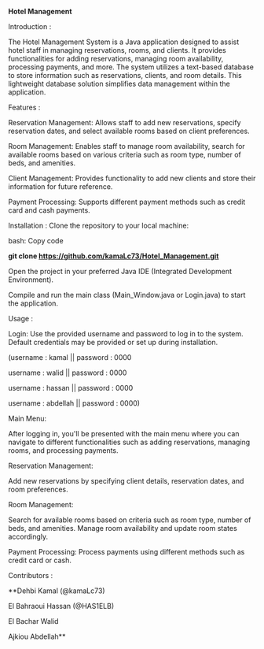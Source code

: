 **Hotel Management**

Introduction : 

The Hotel Management System is a Java application designed to assist hotel staff in managing reservations, rooms, and clients. It provides functionalities for adding reservations, managing room availability, processing payments, and more. The system utilizes a text-based database to store information such as reservations, clients, and room details. This lightweight database solution simplifies data management within the application.

Features :

Reservation Management: Allows staff to add new reservations, specify reservation dates, and select available rooms based on client preferences.

Room Management: Enables staff to manage room availability, search for available rooms based on various criteria such as room type, number of beds, and amenities.

Client Management: Provides functionality to add new clients and store their information for future reference.

Payment Processing: Supports different payment methods such as credit card and cash payments.

Installation : Clone the repository to your local machine:

bash: Copy code

**git clone https://github.com/kamaLc73/Hotel_Management.git**

Open the project in your preferred Java IDE (Integrated Development Environment).

Compile and run the main class (Main_Window.java or Login.java) to start the application.

Usage : 

Login: Use the provided username and password to log in to the system. Default credentials may be provided or set up during installation.

(username : kamal    || password : 0000

username : walid    || password : 0000

username : hassan   || password : 0000

username : abdellah || password : 0000)


Main Menu: 

After logging in, you'll be presented with the main menu where you can navigate to different functionalities such as adding reservations, managing rooms, and processing payments.

Reservation Management: 

Add new reservations by specifying client details, reservation dates, and room preferences.

Room Management:

Search for available rooms based on criteria such as room type, number of beds, and amenities. Manage room availability and update room states accordingly.

Payment Processing: Process payments using different methods such as credit card or cash.

Contributors : 

**Dehbi Kamal (@kamaLc73)

El Bahraoui Hassan (@HAS1ELB)

El Bachar Walid

Ajkiou Abdellah**

